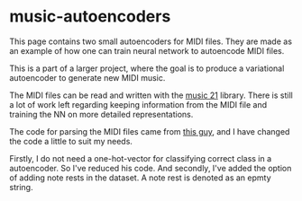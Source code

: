 # music-autoencoders

This page contains two small autoencoders for MIDI files. 
They are made as an example of how one can train neural network to autoencode MIDI files.

This is a part of a larger project, where the goal is to produce a variational autoencoder to generate new MIDI music.

The MIDI files can be read and written with the [music 21](http://web.mit.edu/music21/) library.
There is still a lot of work left regarding keeping information from the MIDI file 
and training the NN on more detailed representations.


The code for parsing the MIDI files came from [this guy](https://towardsdatascience.com/how-to-generate-music-using-a-lstm-neural-network-in-keras-68786834d4c5),
and I have changed the code a little to suit my needs. 

Firstly, I do not need a one-hot-vector for classifying correct class in a autoencoder. So I've reduced his code.
And secondly, I've added the option of adding note rests in the dataset. A note rest is denoted as an epmty string.
